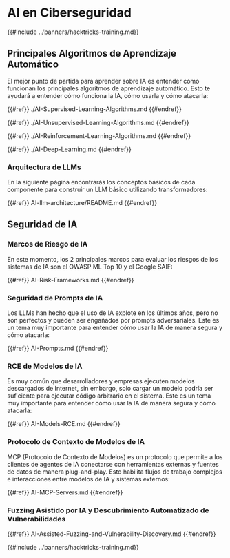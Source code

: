 # AI en Ciberseguridad

{{#include ../banners/hacktricks-training.md}}

## Principales Algoritmos de Aprendizaje Automático

El mejor punto de partida para aprender sobre IA es entender cómo funcionan los principales algoritmos de aprendizaje automático. Esto te ayudará a entender cómo funciona la IA, cómo usarla y cómo atacarla:


{{#ref}}
./AI-Supervised-Learning-Algorithms.md
{{#endref}}


{{#ref}}
./AI-Unsupervised-Learning-Algorithms.md
{{#endref}}


{{#ref}}
./AI-Reinforcement-Learning-Algorithms.md
{{#endref}}


{{#ref}}
./AI-Deep-Learning.md
{{#endref}}

### Arquitectura de LLMs

En la siguiente página encontrarás los conceptos básicos de cada componente para construir un LLM básico utilizando transformadores:


{{#ref}}
AI-llm-architecture/README.md
{{#endref}}

## Seguridad de IA

### Marcos de Riesgo de IA

En este momento, los 2 principales marcos para evaluar los riesgos de los sistemas de IA son el OWASP ML Top 10 y el Google SAIF:


{{#ref}}
AI-Risk-Frameworks.md
{{#endref}}

### Seguridad de Prompts de IA

Los LLMs han hecho que el uso de IA explote en los últimos años, pero no son perfectos y pueden ser engañados por prompts adversariales. Este es un tema muy importante para entender cómo usar la IA de manera segura y cómo atacarla:


{{#ref}}
AI-Prompts.md
{{#endref}}

### RCE de Modelos de IA

Es muy común que desarrolladores y empresas ejecuten modelos descargados de Internet, sin embargo, solo cargar un modelo podría ser suficiente para ejecutar código arbitrario en el sistema. Este es un tema muy importante para entender cómo usar la IA de manera segura y cómo atacarla:


{{#ref}}
AI-Models-RCE.md
{{#endref}}

### Protocolo de Contexto de Modelos de IA

MCP (Protocolo de Contexto de Modelos) es un protocolo que permite a los clientes de agentes de IA conectarse con herramientas externas y fuentes de datos de manera plug-and-play. Esto habilita flujos de trabajo complejos e interacciones entre modelos de IA y sistemas externos:


{{#ref}}
AI-MCP-Servers.md
{{#endref}}

### Fuzzing Asistido por IA y Descubrimiento Automatizado de Vulnerabilidades


{{#ref}}
AI-Assisted-Fuzzing-and-Vulnerability-Discovery.md
{{#endref}}

{{#include ../banners/hacktricks-training.md}}
